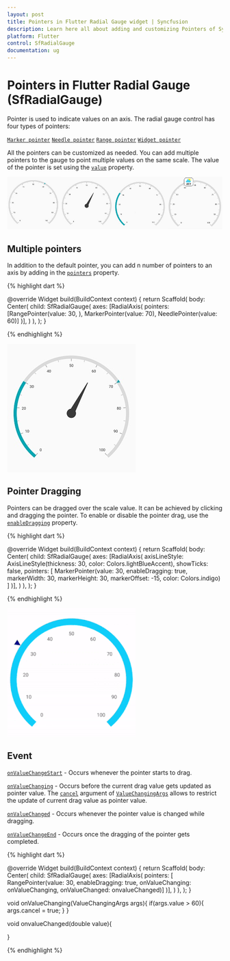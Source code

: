 ```yaml
---
layout: post
title: Pointers in Flutter Radial Gauge widget | Syncfusion
description: Learn here all about adding and customizing Pointers of Syncfusion Flutter Radial Gauge (SfRadialGauge) widget and more.
platform: Flutter
control: SfRadialGauge
documentation: ug
---
```


# Pointers in Flutter Radial Gauge (SfRadialGauge)

 Pointer is used to indicate values on an axis. The radial gauge control has four types of pointers:

[`Marker pointer`](https://help.syncfusion.com/flutter/radial-gauge/marker-pointer)
[`Needle pointer`](https://help.syncfusion.com/flutter/radial-gauge/needle-pointer)
[`Range pointer`](https://help.syncfusion.com/flutter/radial-gauge/range-pointer)
[`Widget pointer`](https://help.syncfusion.com/flutter/radial-gauge/widget-pointer)

All the pointers can be customized as needed. You can add multiple pointers to the gauge to point multiple values on the same scale. The value of the pointer is set using the [`value`](https://pub.dev/documentation/syncfusion_flutter_gauges/latest/gauges/GaugePointer/value.html) property.

![multiple pointers](images/pointers/pointers.png)

## Multiple pointers

In addition to the default pointer, you can add n number of pointers to an axis by adding in the [`pointers`](https://pub.dev/documentation/syncfusion_flutter_gauges/latest/gauges/RadialAxis/pointers.html) property.

{% highlight dart %}

@override
Widget build(BuildContext context) {
  return Scaffold(
    body: Center(
              child: SfRadialGauge(
                axes: <RadialAxis>[RadialAxis(
                  pointers: <GaugePointer>[RangePointer(value: 30, ), 
                   MarkerPointer(value: 70),
                  NeedlePointer(value: 60)]
                )],
              )
            ),
          );
        }

{% endhighlight %}

![multiple pointers](images/pointers/multiple_pointer.jpg)

## Pointer Dragging

Pointers can be dragged over the scale value. It can be achieved by clicking and dragging the pointer. To enable or disable the pointer drag, use the [`enableDragging`](https://pub.dev/documentation/syncfusion_flutter_gauges/latest/gauges/GaugePointer/enableDragging.html) property.

{% highlight dart %}

@override
Widget build(BuildContext context) {
  return Scaffold(
    body: Center(
              child: SfRadialGauge(
                axes: <RadialAxis>[RadialAxis( 
                 axisLineStyle: AxisLineStyle(thickness: 30, color: Colors.lightBlueAccent), 
                 showTicks: false,
                 pointers: <GaugePointer>[
                   MarkerPointer(value: 30, enableDragging: true, 
                   markerWidth: 30, markerHeight: 30, markerOffset: -15,
                   color: Colors.indigo)
                 ]
                )],
              )
            ),
          );
        }


{% endhighlight %}

![pointer dragging](images/pointers/pointer-interaction.gif)

## Event

[`onValueChangeStart`](https://pub.dev/documentation/syncfusion_flutter_gauges/latest/gauges/GaugePointer/onValueChangeStart.html) - Occurs whenever the pointer starts to drag.

[`onValueChanging`](https://pub.dev/documentation/syncfusion_flutter_gauges/latest/gauges/GaugePointer/onValueChanging.html) - Occurs before the current drag value gets updated as pointer value. The [`cancel`](https://pub.dev/documentation/syncfusion_flutter_gauges/latest/gauges/ValueChangingArgs/cancel.html) argument of [`ValueChangingArgs`](https://pub.dev/documentation/syncfusion_flutter_gauges/latest/gauges/ValueChangingArgs-class.html) allows to restrict the update of current drag value as pointer value.

[`onValueChanged`](https://pub.dev/documentation/syncfusion_flutter_gauges/latest/gauges/GaugePointer/onValueChanged.html) - Occurs whenever the pointer value is changed while dragging.

[`onValueChangeEnd`](https://pub.dev/documentation/syncfusion_flutter_gauges/latest/gauges/GaugePointer/onValueChangeEnd.html) - Occurs once the dragging of the pointer gets completed.

{% highlight dart %}

@override
Widget build(BuildContext context) {
  return Scaffold(
    body: Center(
              child: SfRadialGauge(
                axes: <RadialAxis>[RadialAxis(
                  pointers: <GaugePointer>[ RangePointer(value: 30, 
                  enableDragging: true,
                  onValueChanging: onValueChanging,
                  onValueChanged: onvalueChanged)]
                )],
              )
            ),
          );
        }

void onValueChanging(ValueChangingArgs args){
  if(args.value > 60){
      args.cancel = true;
  }
}

void onvalueChanged(double value){

}

{% endhighlight %}


